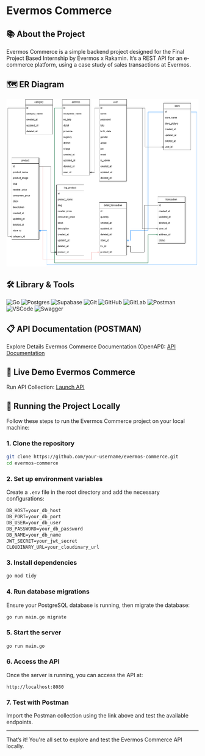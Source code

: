 # **Evermos Commerce**

## 📚 About the Project

Evermos Commerce is a simple backend project designed for the Final Project Based Internship by Evermos x Rakamin. It’s a REST API for an e-commerce platform, using a case study of sales transactions at Evermos.

## 🗺️ ER Diagram 

![ER Diagram](/image/ERD.png)

## 🛠️ Library & Tools 

![Go](https://img.shields.io/badge/go-%2300ADD8.svg?style=for-the-badge&logo=go&logoColor=white) 
![Postgres](https://img.shields.io/badge/postgres-%23316192.svg?style=for-the-badge&logo=postgresql&logoColor=white) 
![Supabase](https://img.shields.io/badge/Supabase-3ECF8E?style=for-the-badge&logo=supabase&logoColor=white) 
![Git](https://img.shields.io/badge/git-%23F05033.svg?style=for-the-badge&logo=git&logoColor=white) 
![GitHub](https://img.shields.io/badge/github-%23121011.svg?style=for-the-badge&logo=github&logoColor=white) 
![GitLab](https://img.shields.io/badge/gitlab-%23181717.svg?style=for-the-badge&logo=gitlab&logoColor=white) 
![Postman](https://img.shields.io/badge/Postman-FF6C37?style=for-the-badge&logo=postman&logoColor=white) 
![VSCode](https://img.shields.io/badge/VSCode-007ACC?style=for-the-badge&logo=visual-studio-code&logoColor=white)
![Swagger](https://img.shields.io/badge/-Swagger-%23Clojure?style=for-the-badge&logo=swagger&logoColor=white) 

## 📋 API Documentation (POSTMAN)

Explore Details Evermos Commerce Documentation (OpenAPI): [API Documentation](https://www.postman.com/winter-eclipse-666488/raka-project/folder/frnt7kt/rakaproject?action=share&creator=20691688&ctx=documentation)

## 🚀 Live Demo Evermos Commerce

Run API Collection: [Launch API](https://inner-costanza-ictfarah-78b96350.koyeb.app/product)

## 🏃 Running the Project Locally

Follow these steps to run the Evermos Commerce project on your local machine:

### 1. Clone the repository

```bash
git clone https://github.com/your-username/evermos-commerce.git
cd evermos-commerce
```

### 2. Set up environment variables

Create a `.env` file in the root directory and add the necessary configurations:

```plaintext
DB_HOST=your_db_host
DB_PORT=your_db_port
DB_USER=your_db_user
DB_PASSWORD=your_db_password
DB_NAME=your_db_name
JWT_SECRET=your_jwt_secret
CLOUDINARY_URL=your_cloudinary_url
```

### 3. Install dependencies

```bash
go mod tidy
```

### 4. Run database migrations

Ensure your PostgreSQL database is running, then migrate the database:

```bash
go run main.go migrate
```

### 5. Start the server

```bash
go run main.go
```

### 6. Access the API

Once the server is running, you can access the API at:

```plaintext
http://localhost:8080
```

### 7. Test with Postman

Import the Postman collection using the link above and test the available endpoints.

---

That’s it! You're all set to explore and test the Evermos Commerce API locally.


